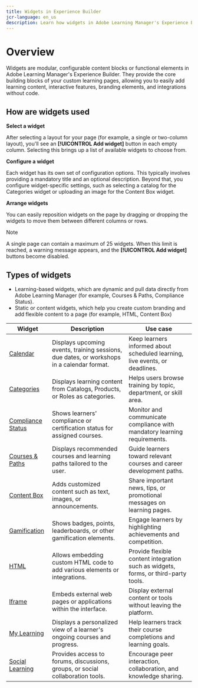 ```yaml
---
title: Widgets in Experience Builder
jcr-language: en_us
description: Learn how widgets in Adobe Learning Manager's Experience Builder serve as modular, configurable blocks to build custom learning pages. Add, configure, and arrange widgets like content boxes, catalogs, and banners to create interactive, branded experiences without coding.
---
```


# Overview

Widgets are modular, configurable content blocks or functional elements in Adobe Learning Manager's Experience Builder.
They provide the core building blocks of your custom learning pages, allowing you to easily add learning content, interactive features, branding elements, and integrations without code.

## How are widgets used

**Select a widget**

After selecting a layout for your page (for example, a single or two-column layout), you'll see an **[!UICONTROL Add widget]** button in each empty column. Selecting this brings up a list of available widgets to choose from.

**Configure a widget**

Each widget has its own set of configuration options. This typically involves providing a mandatory title and an optional description. Beyond that, you configure widget-specific settings, such as selecting a catalog for the Categories widget or uploading an image for the Content Box widget.

**Arrange widgets**

You can easily reposition widgets on the page by dragging or dropping the widgets to move them between different columns or rows.

>[!NOTE]
>
>A single page can contain a maximum of 25 widgets. When this limit is reached, a warning message appears, and the **[!UICONTROL Add widget]** buttons become disabled.


## Types of widgets

* Learning-based widgets, which are dynamic and pull data directly from Adobe Learning Manager (for example, Courses & Paths, Compliance Status).
* Static or content widgets, which help you create custom branding and add flexible content to a page (for example, HTML, Content Box) 

|Widget |Description |Use case |
|---|---|---|
|[Calendar](/help/migrated/administrators/feature-summary/experience-builder/add-a-widget.md#add-a-calendar-widget) |Displays upcoming events, training sessions, due dates, or workshops in a calendar format. |Keep learners informed about scheduled learning, live events, or deadlines.|
|[Categories](/help/migrated/administrators/feature-summary/experience-builder/add-a-widget.md#add-a-category-widget) |Displays learning content from Catalogs, Products, or Roles as categories.|Helps users browse training by topic, department, or skill area.|
|[Compliance Status](/help/migrated/administrators/feature-summary/experience-builder/add-a-widget.md#add-a-compliance-status-widget) |Shows learners' compliance or certification status for assigned courses. |Monitor and communicate compliance with mandatory learning requirements.|
|[Courses & Paths](/help/migrated/administrators/feature-summary/experience-builder/add-a-widget.md#add-a-courses-and-paths-widget) |Displays recommended courses and learning paths tailored to the user. |Guide learners toward relevant courses and career development paths.|
|[Content Box](/help/migrated/administrators/feature-summary/experience-builder/add-a-widget.md#add-a-content-box-widget) |Adds customized content such as text, images, or announcements.|Share important news, tips, or promotional messages on learning pages.|
|[Gamification](/help/migrated/administrators/feature-summary/experience-builder/add-a-widget.md#add-a-gamification-widget)|Shows badges, points, leaderboards, or other gamification elements. |Engage learners by highlighting achievements and competition.|
|[HTML](/help/migrated/administrators/feature-summary/experience-builder/add-a-widget.md#add-a-html-widget)|Allows embedding custom HTML code to add various elements or integrations.  |Provide flexible content integration such as widgets, forms, or third-party tools.|
|[Iframe](/help/migrated/administrators/feature-summary/experience-builder/add-a-widget.md#add-a-iframe-widget) |Embeds external web pages or applications within the interface. |Display external content or tools without leaving the platform.|
|[My Learning](/help/migrated/administrators/feature-summary/experience-builder/add-a-widget.md#add-a-my-learning-widget)|Displays a personalized view of a learner's ongoing courses and progress. |Help learners track their course completions and learning goals.|
|[Social Learning](/help/migrated/administrators/feature-summary/experience-builder/add-a-widget.md#add-a-social-learning-widget) |Provides access to forums, discussions, groups, or social collaboration tools. |Encourage peer interaction, collaboration, and knowledge sharing.|

